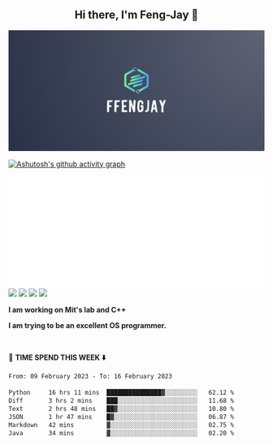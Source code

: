 <h2 align="center"> Hi there, I'm Feng-Jay 👋 </h2>  

![](https://github.com/Feng-Jay/DataStruct/blob/master/Image/1.png)  

[![Ashutosh's github activity graph](https://activity-graph.herokuapp.com/graph?username=Feng-Jay&theme=github)](https://github.com/ashutosh00710/github-readme-activity-graph)



<img src='/metrics.plugin.achievements.compact.svg' align='right' />

![](https://visitor-badge.glitch.me/badge?page_id=Feng-Jay.readme)
![](https://img.shields.io/badge/Concentrate-Cpp-blue)
![](https://img.shields.io/badge/Rust-primer-orange)
![](https://img.shields.io/badge/Target-OS-9cf)  

<p align="left"><b>
I am working on Mit's lab and C++

I am trying to be an excellent OS programmer. 
</b></p>
<!-- ![Achievement]() -->

<!-- <img align="right" src="https://github-readme-stats.vercel.app/api?username=Feng-Jay&show_icons=true&icon_color=CE1D2D&text_color=718096&bg_color=ffffff&hide_title=true" /> -->
<!-- ![Calendar]() -->
<!-- <img src='/metrics.plugin.isocalendar.fullyear.svg' align='center' />   -->
<!-- 
<img src='metrics.plugin.stargazers.svg' align='right' width='200' height='200'> -->

&emsp;

<!-- ![Metrics](/github-metrics.svg) -->

📘 **TIME SPEND THIS WEEK ⬇️**
<!--START_SECTION:waka-->

```text
From: 09 February 2023 - To: 16 February 2023

Python     16 hrs 11 mins  ███████████████▓░░░░░░░░░   62.12 %
Diff       3 hrs 2 mins    ███░░░░░░░░░░░░░░░░░░░░░░   11.68 %
Text       2 hrs 48 mins   ██▓░░░░░░░░░░░░░░░░░░░░░░   10.80 %
JSON       1 hr 47 mins    █▓░░░░░░░░░░░░░░░░░░░░░░░   06.87 %
Markdown   42 mins         ▓░░░░░░░░░░░░░░░░░░░░░░░░   02.75 %
Java       34 mins         ▓░░░░░░░░░░░░░░░░░░░░░░░░   02.20 %
```

<!--END_SECTION:waka-->
